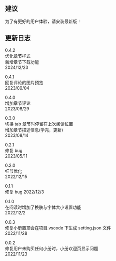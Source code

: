 ## 建议

为了有更好的用户体验，请安装最新版！

## 更新日志
  

0.4.2  
优化章节样式  
新增章节下载功能  
2024/12/23  


0.4.1  
回复评论的图片预览  
2023/09/04  

0.4.0  
增加章节评论  
2023/08/29

0.3.0  
切换 tab 章节时停留在上次阅读位置  
增加章节描述信息(学完，更新)  
2023/08/14

0.2.1  
修复 bug  
2023/05/11

0.2.0  
细节优化  
2022/12/15

0.1.1  
修复 bug
2022/12/3

0.1.0  
在阅读时增加了换肤与字体大小设置功能  
2022/12/2

0.0.3  
修复小册置顶会在项目.vscode 下生成 setting.json 文件  
2022/11/28

0.0.2  
修复用户未购买任何小册时，小册欢迎页显示问题  
2022/11/23
